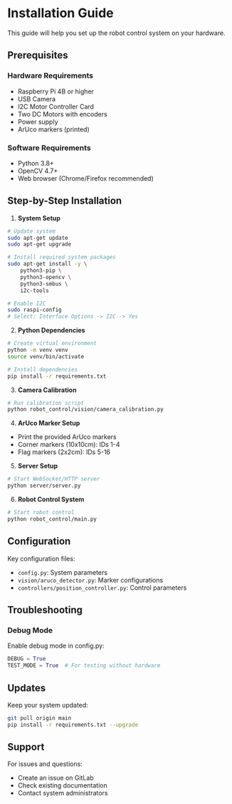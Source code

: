# Installation Guide

This guide will help you set up the robot control system on your hardware.

## Prerequisites

### Hardware Requirements
- Raspberry Pi 4B or higher
- USB Camera
- I2C Motor Controller Card
- Two DC Motors with encoders
- Power supply
- ArUco markers (printed)



### Software Requirements
- Python 3.8+
- OpenCV 4.7+
- Web browser (Chrome/Firefox recommended)


## Step-by-Step Installation

1. **System Setup**

```bash
# Update system
sudo apt-get update
sudo apt-get upgrade

# Install required system packages
sudo apt-get install -y \
    python3-pip \
    python3-opencv \
    python3-smbus \
    i2c-tools

# Enable I2C
sudo raspi-config
# Select: Interface Options -> I2C -> Yes
```

2. **Python Dependencies**

```bash
# Create virtual environment
python -m venv venv
source venv/bin/activate

# Install dependencies
pip install -r requirements.txt
```

3. **Camera Calibration**

```bash
# Run calibration script
python robot_control/vision/camera_calibration.py
```

4. **ArUco Marker Setup**
- Print the provided ArUco markers
- Corner markers (10x10cm): IDs 1-4
- Flag markers (2x2cm): IDs 5-16

5. **Server Setup**

```bash
# Start WebSocket/HTTP server
python server/server.py
```

6. **Robot Control System**

```bash
# Start robot control
python robot_control/main.py
```


## Configuration

Key configuration files:
- `config.py`: System parameters
- `vision/aruco_detector.py`: Marker configurations
- `controllers/position_controller.py`: Control parameters


## Troubleshooting

### Debug Mode

Enable debug mode in config.py:
```python
DEBUG = True
TEST_MODE = True  # For testing without hardware
```



## Updates

Keep your system updated:
```bash
git pull origin main
pip install -r requirements.txt --upgrade
```



## Support

For issues and questions:
- Create an issue on GitLab
- Check existing documentation
- Contact system administrators

